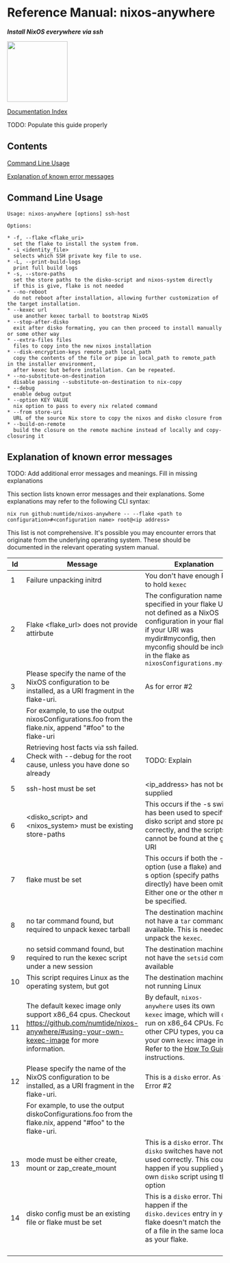 # Reference Manual: nixos-anywhere

***Install NixOS everywhere via ssh***

<img title="" src="https://raw.githubusercontent.com/numtide/nixos-anywhere/main/docs/logo.png" alt="" width="141">

[Documentation Index](./INDEX.md)

TODO: Populate this guide properly

## Contents

[Command Line Usage](#command-line-usage)

[Explanation of known error messages](#explanation-of-known-error-messages)

## Command Line Usage

<!-- `$ bash ./src/nixos-anywhere.sh --help` -->

```
Usage: nixos-anywhere [options] ssh-host

Options:

* -f, --flake <flake_uri>
  set the flake to install the system from.
* -i <identity_file>
  selects which SSH private key file to use.
* -L, --print-build-logs
  print full build logs
* -s, --store-paths
  set the store paths to the disko-script and nixos-system directly
  if this is give, flake is not needed
* --no-reboot
  do not reboot after installation, allowing further customization of the target installation.
* --kexec url
  use another kexec tarball to bootstrap NixOS
* --stop-after-disko
  exit after disko formating, you can then proceed to install manually or some other way
* --extra-files files
  files to copy into the new nixos installation
* --disk-encryption-keys remote_path local_path
  copy the contents of the file or pipe in local_path to remote_path in the installer environment,
  after kexec but before installation. Can be repeated.
* --no-substitute-on-destination
  disable passing --substitute-on-destination to nix-copy
* --debug
  enable debug output
* --option KEY VALUE
  nix option to pass to every nix related command
* --from store-uri
  URL of the source Nix store to copy the nixos and disko closure from
* --build-on-remote
  build the closure on the remote machine instead of locally and copy-closuring it
```

## Explanation of known error messages

TODO: Add additional error messages and meanings. Fill in missing explanations

This section lists known error messages and their explanations. Some explanations may refer to the following CLI syntax:

`nix run github:numtide/nixos-anywhere -- --flake <path to configuration>#<configuration name> root@<ip address>`

This list is not comprehensive. It's possible you may encounter errors that originate from the underlying operating system. These should be documented in the relevant operating system manual.

| Id  | Message                                                                                                                                                | Explanation                                                                                                                                                                                                                                      |
| --- | ------------------------------------------------------------------------------------------------------------------------------------------------------ | ------------------------------------------------------------------------------------------------------------------------------------------------------------------------------------------------------------------------------------------------ |
| 1   | Failure unpacking initrd                                                                                                                               | You don't have enough RAM to hold `kexec`                                                                                                                                                                                                        |
| 2   | Flake <flake_url> does not provide attirbute                                                                                                           | The configuration name you specified in your flake URI is not defined as a NixOS configuration in your flake eg if your URI was mydir#myconfig, then myconfig should be included in the flake as `nixosConfigurations.myconfig`                  |
| 3   | Please specify the name of the NixOS configuration to be installed, as a URI fragment in the flake-uri.                                                | As for error #2                                                                                                                                                                                                                                  |
|     | For example, to use the output nixosConfigurations.foo from the flake.nix, append "#foo" to the flake-uri                                              |                                                                                                                                                                                                                                                  |
| 4   | Retrieving host facts via ssh failed. Check with --debug for the root cause, unless you have done so already                                           | TODO: Explain                                                                                                                                                                                                                                    |
| 5   | ssh-host must be set                                                                                                                                   | <ip_address> has not been supplied                                                                                                                                                                                                               |
| 6   | <disko_script> and <nixos_system> must be existing store-paths                                                                                         | This occurs if the -s switch has been used to specify the disko script and store path correctly, and the scripts cannot be found at the given URI                                                                                                |
| 7   | flake must be set                                                                                                                                      | This occurs if both the -flake option (use a flake) and the -s option (specify paths directly) have been omitted. Either one or the other must be specified.                                                                                     |
| 8   | no tar command found, but required to unpack kexec tarball                                                                                             | The destination machine does not have a `tar` command available. This is needed to unpack the `kexec`.                                                                                                                                           |
| 9   | no setsid command found, but required to run the kexec script under a new session                                                                      | The destination machine does not have the `setsid` command available                                                                                                                                                                             |
| 10  | This script requires Linux as the operating system, but got <operating system>                                                                         | The destination machine is not running Linux                                                                                                                                                                                                     |
| 11  | The default kexec image only support x86_64 cpus. Checkout https://github.com/numtide/nixos-anywhere/#using-your-own-kexec-image for more information. | By default, `nixos-anywhere` uses its own `kexec` image, which will only run on x86_64 CPUs. For other CPU types, you can use your own `kexec` image instead. Refer to the [How To Guide](./howtos#using-your-own-kexec-image) for instructions. |
| 12  | Please specify the name of the NixOS configuration to be installed, as a URI fragment in the flake-uri.                                                | This is a `disko` error. As for Error #2                                                                                                                                                                                                         |
|     | For example, to use the output diskoConfigurations.foo from the flake.nix, append \"#foo\" to the flake-uri.                                           |                                                                                                                                                                                                                                                  |
| 13  | mode must be either create, mount or zap_create_mount                                                                                                  | This is a `disko` error. The `disko` switches have not been used correctly. This could happen if you supplied your own `disko` script using the -s option                                                                                        |
| 14  | disko config must be an existing file or flake must be set                                                                                             | This is a `disko` error. This will happen if the `disko.devices` entry in your flake doesn't match the name of a file in the same location as your flake.                                                                                        |
|     |                                                                                                                                                        |                                                                                                                                                                                                                                                  |
|     |                                                                                                                                                        |                                                                                                                                                                                                                                                  |
|     |                                                                                                                                                        |                                                                                                                                                                                                                                                  |
|     |                                                                                                                                                        |                                                                                                                                                                                                                                                  |
